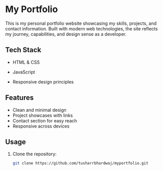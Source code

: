 # My Portfolio

This is my personal portfolio website showcasing my skills, projects, and contact information. Built with modern web technologies, the site reflects my journey, capabilities, and design sense as a developer.

##  Tech Stack
- HTML & CSS 
- JavaScript

- Responsive design principles

##  Features
- Clean and minimal design
- Project showcases with links
- Contact section for easy reach
- Responsive across devices

##  Usage
1. Clone the repository:
   ```bash
   git clone https://github.com/tusharrbhardwaj/myportfolio.git
